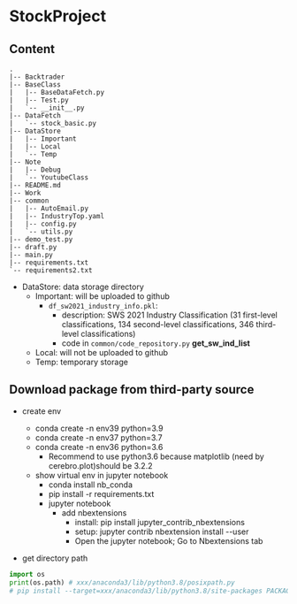 # StockProject
## Content
```
.
|-- Backtrader
|-- BaseClass
|   |-- BaseDataFetch.py
|   |-- Test.py
|   `-- __init__.py
|-- DataFetch
|   `-- stock_basic.py
|-- DataStore
|   |-- Important
|   |-- Local
|   `-- Temp
|-- Note
|   |-- Debug
|   `-- YoutubeClass
|-- README.md
|-- Work
|-- common
|   |-- AutoEmail.py
|   |-- IndustryTop.yaml
|   |-- config.py
|   `-- utils.py
|-- demo_test.py
|-- draft.py
|-- main.py
|-- requirements.txt
`-- requirements2.txt
```

- DataStore: data storage directory
  - Important: will be uploaded to github
    - `df_sw2021_industry_info.pkl`: 
      - description: SWS 2021 Industry Classification (31 first-level classifications, 134 second-level classifications, 346 third-level classifications)
      - code in `common/code_repository.py` **get_sw_ind_list**
  - Local: will not be uploaded to github
  - Temp: temporary storage

## Download package from third-party source
- create env
  - conda create -n env39 python=3.9
  - conda create -n env37 python=3.7
  - conda create -n env36 python=3.6
    - Recommend to use python3.6 because matplotlib (need by cerebro.plot)should be 3.2.2
  - show virtual env in jupyter notebook
    - conda install nb_conda
    - pip install -r requirements.txt
    - jupyter notebook
      - add nbextensions
        - install: pip install jupyter_contrib_nbextensions
        - setup: jupyter contrib nbextension install --user
        - Open the jupyter notebook; Go to Nbextensions tab


- get directory path
```python
import os
print(os.path) # xxx/anaconda3/lib/python3.8/posixpath.py
# pip install --target=xxx/anaconda3/lib/python3.8/site-packages PACKAGE
```

